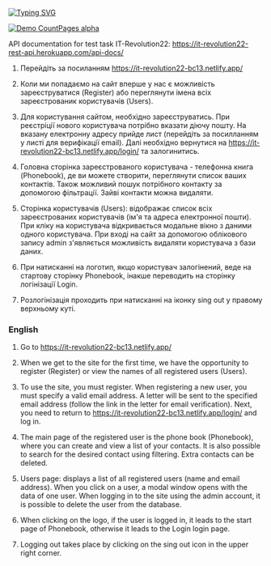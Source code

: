 

[![Typing SVG](https://readme-typing-svg.herokuapp.com?font=Permanent+Marker&size=40&color=000000&height=70&lines=It-Revolution+22)](https://git.io/typing-svg)

[![Demo CountPages alpha](https://j.gifs.com/gpGR4r.gif)](https://www.youtube.com/watch?v=ek1j272iAmc)

   API documentation for test task IT-Revolution22: https://it-revolution22-rest-api.herokuapp.com/api-docs/

1. Перейдіть за посиланням https://it-revolution22-bc13.netlify.app/

2. Коли ми попадаємо на сайт вперше у нас є можливість зареєструватися (Register) або переглянути імена всіх зареєстрованик користувачів (Users).

3. Для користування сайтом, необхідно зареєструватись.
   При реєстріції нового користувача потрібно вказати діючу пошту.
   На вказану електронну адресу прийде лист (перейдіть за посилланням у листі для верифікації email).
   Далі необхідно вернутися на https://it-revolution22-bc13.netlify.app/login/ та залогинитись.

4. Головна сторінка зареєстрованого користувача - телефонна книга (Phonebook), де ви можете створити, переглянути список ваших контактів.
   Також можливий пошук потрібного контакту за допомогою фільтрації. Зайві контакти можна видаляти.

5. Сторінка користувачів (Users): відображає список всіх зареєстрованих користувачів (ім'я та адреса електронної пошти). При кліку на користувача відкривається модальне вікно з даними одного користувача.
   При вході на сайт за допомогою облікового запису admin з'являється можливість видаляти користувача з бази даних.

6. При натисканні на логотип, якщо користувач залогінений, веде на стартову сторінку Phonebook, інакше переводить на сторінку логінізації Login.

7. Розлогінізація проходить при натисканні на іконку sing out у правому верхньому куті.

 <h3>English</h3>

1. Go to https://it-revolution22-bc13.netlify.app/

2. When we get to the site for the first time, we have the opportunity to register (Register) or view the names of all registered users (Users).

3. To use the site, you must register.
   When registering a new user, you must specify a valid email address.
   A letter will be sent to the specified email address (follow the link in the letter for email verification).
   Next, you need to return to https://it-revolution22-bc13.netlify.app/login/ and log in.

4. The main page of the registered user is the phone book (Phonebook), where you can create and view a list of your contacts.
   It is also possible to search for the desired contact using filtering. Extra contacts can be deleted.

5. Users page: displays a list of all registered users (name and email address). When you click on a user, a modal window opens with the data of one user.
   When logging in to the site using the admin account, it is possible to delete the user from the database.

6. When clicking on the logo, if the user is logged in, it leads to the start page of Phonebook, otherwise it leads to the Login login page.

7. Logging out takes place by clicking on the sing out icon in the upper right corner.

